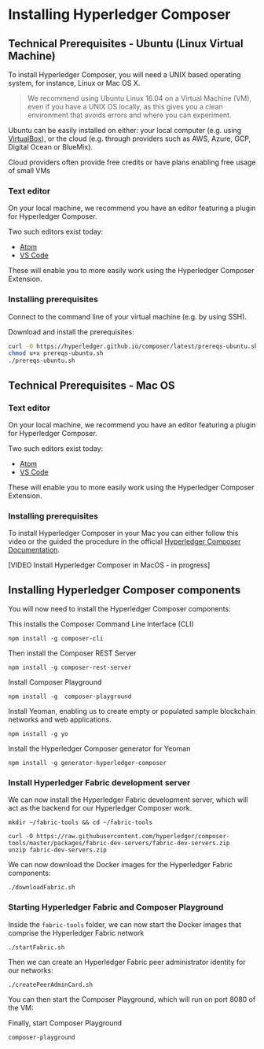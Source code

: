 # Installing Hyperledger Composer

## Technical Prerequisites - Ubuntu (Linux Virtual Machine)

To install Hyperledger Composer, you will need a UNIX based operating system, for instance, Linux or Mac OS X.
    
> We recommend using Ubuntu Linux 16.04 on a Virtual Machine (VM), even if you have a UNIX OS locally, as this gives you a clean environment that avoids errors and where you can experiment.

Ubuntu can be easily installed on either:
your local computer (e.g. using [VirtualBox](https://www.virtualbox.org/wiki/Downloads)), or
the cloud (e.g. through providers such as AWS, Azure, GCP, Digital Ocean or BlueMix).

Cloud providers often provide free credits or have plans enabling free usage of small VMs

### Text editor
On your local machine, we recommend you have an editor featuring a plugin for Hyperledger Composer.

Two such editors exist today:

- [Atom](https://atom.io/)
- [VS Code](https://code.visualstudio.com)

These will enable you to more easily work using the Hyperledger Composer Extension.


### Installing prerequisites

Connect to the command line of your virtual machine (e.g. by using SSH).

Download and install the prerequisites:

```bash
curl -O https://hyperledger.github.io/composer/latest/prereqs-ubuntu.sh
chmod u+x prereqs-ubuntu.sh
./prereqs-ubuntu.sh
```

## Technical Prerequisites - Mac OS

### Text editor
On your local machine, we recommend you have an editor featuring a plugin for Hyperledger Composer.

Two such editors exist today:

- [Atom](https://atom.io/)
- [VS Code](https://code.visualstudio.com)

These will enable you to more easily work using the Hyperledger Composer Extension.


### Installing prerequisites

To install Hyperledger Composer in your Mac you can either follow this video or the guided the procedure in the official [Hyperledger Composer Documentation](https://hyperledger.github.io/composer/latest/installing/installing-prereqs.html#macos).

[VIDEO Install Hyperledger Composer in MacOS - in progress]

## Installing Hyperledger Composer components

You will now need to install the Hyperledger Composer components:

This installs the Composer Command Line Interface (CLI)

```
npm install -g composer-cli
```

Then install the Composer REST Server

```
npm install -g composer-rest-server
```

Install Composer Playground
```
npm install -g  composer-playground
```

Install Yeoman, enabling us to create empty or populated sample blockchain networks and web applications.
```
npm install -g yo
```

Install the Hyperledger Composer generator for Yeoman
```
npm install -g generator-hyperledger-composer
```

### Install Hyperledger Fabric development server
We can now install the Hyperledger Fabric development server, which will act as the backend for our Hyperledger Composer work.

```
mkdir ~/fabric-tools && cd ~/fabric-tools

curl -O https://raw.githubusercontent.com/hyperledger/composer-tools/master/packages/fabric-dev-servers/fabric-dev-servers.zip
unzip fabric-dev-servers.zip
```

We can now download the Docker images for the Hyperledger Fabric components:

```
./downloadFabric.sh
```

### Starting Hyperledger Fabric and Composer Playground
Inside the `fabric-tools` folder, we can now start the Docker images that comprise the Hyperledger Fabric network

```
./startFabric.sh
```

Then we can create an Hyperledger Fabric peer administrator identity for our networks:
```
./createPeerAdminCard.sh
```
You can then start the Composer Playground, which will run on port 8080 of the VM:


Finally, start Composer Playground

```
composer-playground
```

